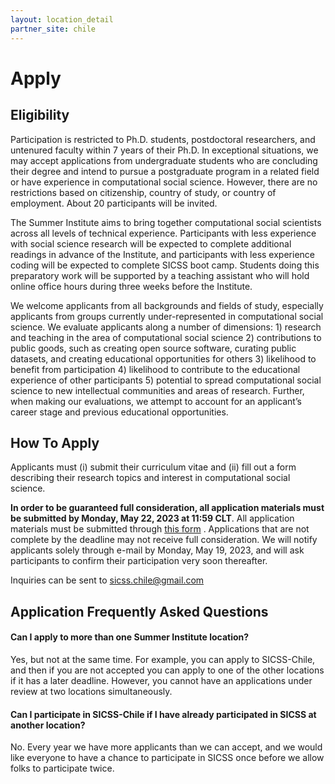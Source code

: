 ```yaml
---
layout: location_detail
partner_site: chile
---
```


# Apply

## Eligibility

Participation is restricted to Ph.D. students, postdoctoral researchers, and untenured faculty within 7 years of their Ph.D. In exceptional situations, we may accept applications from undergraduate students who are concluding their degree and intend to pursue a postgraduate program in a related field or have experience in computational social science. However, there are no restrictions based on citizenship, country of study, or country of employment. About 20 participants will be invited.

The Summer Institute aims to bring together computational social scientists across all levels of technical experience. Participants with less experience with social science research will be expected to complete additional readings in advance of the Institute, and participants with less experience coding will be expected to complete SICSS boot camp. Students doing this preparatory work will be supported by a teaching assistant who will hold online office hours during three weeks before the Institute.

We welcome applicants from all backgrounds and fields of study, especially applicants from groups currently under-represented in computational social science. We evaluate applicants along a number of dimensions: 1) research and teaching in the area of computational social science 2) contributions to public goods, such as creating open source software, curating public datasets, and creating educational opportunities for others 3) likelihood to benefit from participation 4) likelihood to contribute to the educational experience of other participants 5) potential to spread computational social science to new intellectual communities and areas of research. Further, when making our evaluations, we attempt to account for an applicant’s career stage and previous educational opportunities.


## How To Apply

Applicants must (i) submit their curriculum vitae and (ii) fill out a form describing their research topics and interest in computational social science.


**In order to be guaranteed full consideration, all application materials must be submitted by Monday, May 22, 2023 at 11:59 CLT**.  All application materials must be submitted through [this form](https://docs.google.com/forms/d/e/1FAIpQLSfylTVk_vJDevsuhfvBkA1IQGJwhDgDBeFGT49fjS_I1hIdxA/viewform)
. Applications that are not complete by the deadline may not receive full consideration. We will notify applicants solely through e-mail by Monday, May 19, 2023, and will ask participants to confirm their participation very soon thereafter.


Inquiries can be sent to [sicss.chile@gmail.com](sicss.chile@gmail.com)


## Application Frequently Asked Questions

#### Can I apply to more than one Summer Institute location?

Yes, but not at the same time. For example, you can apply to SICSS-Chile, and then if you are not accepted you can apply to one of the other locations if it has a later deadline. However, you cannot have an applications under review at two locations simultaneously.


#### Can I participate in SICSS-Chile if I have already participated in SICSS at another location?

No. Every year we have more applicants than we can accept, and we would like everyone to have a chance to participate in SICSS once before we allow folks to participate twice.
